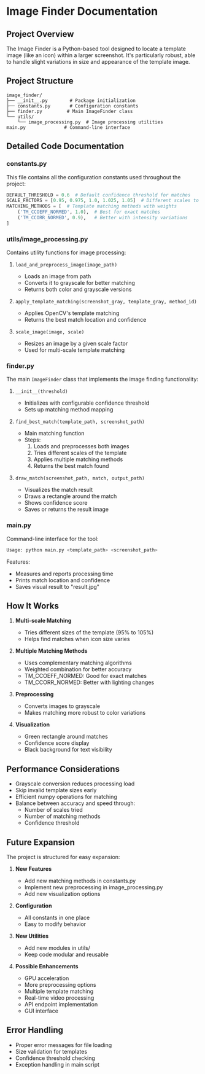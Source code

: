 # Image Finder Documentation

## Project Overview

The Image Finder is a Python-based tool designed to locate a template image (like an icon) within a larger screenshot. It's particularly robust, able to handle slight variations in size and appearance of the template image.

## Project Structure

```
image_finder/
├── __init__.py        # Package initialization
├── constants.py       # Configuration constants
├── finder.py         # Main ImageFinder class
└── utils/
    └── image_processing.py  # Image processing utilities
main.py              # Command-line interface
```

## Detailed Code Documentation

### constants.py

This file contains all the configuration constants used throughout the project:

```python
DEFAULT_THRESHOLD = 0.6  # Default confidence threshold for matches
SCALE_FACTORS = [0.95, 0.975, 1.0, 1.025, 1.05]  # Different scales to try
MATCHING_METHODS = [  # Template matching methods with weights
    ('TM_CCOEFF_NORMED', 1.0),  # Best for exact matches
    ('TM_CCORR_NORMED', 0.9),   # Better with intensity variations
]
```

### utils/image_processing.py

Contains utility functions for image processing:

1. `load_and_preprocess_image(image_path)`
   
   - Loads an image from path
   - Converts it to grayscale for better matching
   - Returns both color and grayscale versions

2. `apply_template_matching(screenshot_gray, template_gray, method_id)`
   
   - Applies OpenCV's template matching
   - Returns the best match location and confidence

3. `scale_image(image, scale)`
   
   - Resizes an image by a given scale factor
   - Used for multi-scale template matching

### finder.py

The main `ImageFinder` class that implements the image finding functionality:

1. `__init__(threshold)`
   
   - Initializes with configurable confidence threshold
   - Sets up matching method mapping

2. `find_best_match(template_path, screenshot_path)`
   
   - Main matching function
   - Steps:
     1. Loads and preprocesses both images
     2. Tries different scales of the template
     3. Applies multiple matching methods
     4. Returns the best match found

3. `draw_match(screenshot_path, match, output_path)`
   
   - Visualizes the match result
   - Draws a rectangle around the match
   - Shows confidence score
   - Saves or returns the result image

### main.py

Command-line interface for the tool:

```python
Usage: python main.py <template_path> <screenshot_path>
```

Features:

- Measures and reports processing time
- Prints match location and confidence
- Saves visual result to "result.jpg"

## How It Works

1. **Multi-scale Matching**
   
   - Tries different sizes of the template (95% to 105%)
   - Helps find matches when icon size varies

2. **Multiple Matching Methods**
   
   - Uses complementary matching algorithms
   - Weighted combination for better accuracy
   - TM_CCOEFF_NORMED: Good for exact matches
   - TM_CCORR_NORMED: Better with lighting changes

3. **Preprocessing**
   
   - Converts images to grayscale
   - Makes matching more robust to color variations

4. **Visualization**
   
   - Green rectangle around matches
   - Confidence score display
   - Black background for text visibility

## Performance Considerations

- Grayscale conversion reduces processing load
- Skip invalid template sizes early
- Efficient numpy operations for matching
- Balance between accuracy and speed through:
  - Number of scales tried
  - Number of matching methods
  - Confidence threshold

## Future Expansion

The project is structured for easy expansion:

1. **New Features**
   
   - Add new matching methods in constants.py
   - Implement new preprocessing in image_processing.py
   - Add new visualization options

2. **Configuration**
   
   - All constants in one place
   - Easy to modify behavior

3. **New Utilities**
   
   - Add new modules in utils/
   - Keep code modular and reusable

4. **Possible Enhancements**
   
   - GPU acceleration
   - More preprocessing options
   - Multiple template matching
   - Real-time video processing
   - API endpoint implementation
   - GUI interface

## Error Handling

- Proper error messages for file loading
- Size validation for templates
- Confidence threshold checking
- Exception handling in main script
